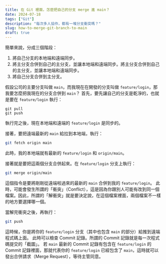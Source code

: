 ```yaml
---
title: 在 Git 裡面，怎麼把自己的分支 merge 進 main？
date: 2024-07-18
tags: ["Git"]
description: "每次多人協作，都有一堆分支衝突嗎？"
slug: how-to-merge-git-branch-to-main
draft: true
---
```


簡單來說，分成三個階段：

1. 將自己分支的本地端和遠端同步。
2. 將主分支合併到自己的主分支，並讓本地端和遠端同步。將主分支合併到自己的主分支，並讓本地端和遠端同步。
3. 將自己分支合併到主分支。

假設公司的主要分支叫做 `main`，而我現在在開發的分支叫做 `feature/login`，那我要怎麼把我現在的分支合併到 `main`？
首先，要先讓自己的分支是乾淨的，也就是要在 `feature/login` 執行：

```shell
git pull
git push
```

執行完之後，現在本地端和遠端的 `feature/login` 是同步的。

接著，要把遠端最新的 `main` 給拉到本地端，執行：

```sh
git fetch origin main
```

此時，我的本地端就有最新的 `feature/login` 和 `origin/main`。

接著就是要把這兩個分支合併起來。在 `feature/login` 分支上執行：

```sh
git merge origin/main
```

這個指令是要將剛剛從遠端啦過來的最新的 `main` 合併到我的 `feature/login`。
此時，可能會發生所謂的「衝突」（Conflict），這是因為你跟別人可能有改到同一個檔案。因此，所謂的「解衝突」就是要決定說，在這個檔案裡面，兩個檔案不一樣的地方要選擇哪一個。

當解完衝突之後，再執行：

```sh
git push
```

這時候，你是將你的 `feature/login` 分支（其中也包含 `main` 的部分）給推到遠端程式碼上面。
此時可以檢查 Commit 記錄。所謂的 Commit 記錄就是每一次程式碼提交的「截圖」。
若 `main` 最新的 Commit 記錄有包含在 `feature/login` 的 Commit 記錄裡面，那就代表你的 `feature/login` 已經包含了 `main`，這時就可以發出合併請求（Merge Request），等待主管同意。
